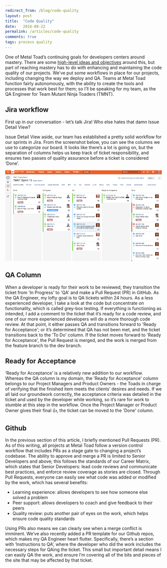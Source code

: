 ```yaml
---
redirect_from: /blog/code-quality
layout: post
title:  "Code Quality"
date:   2016-08-22
permalink: /articles/code-quality
comments: true
tags: process quality
---
```


One of Metal Toad’s continuing goals for developers centers around mastery. There are some [high-level ideas and objectives](http://www.metaltoad.com/blog/sense-of-software-craftsmanship) around this, but part of reaching mastery has to do with enhancing and maintaining the code quality of our projects. We’ve put some workflows in place for our projects, including changing the way we deploy and QA. Teams at Metal Toad function fairly autonomously, with the ability to create the tools and processes that work best for them; so I’ll be speaking for my team, as the QA Engineer for Team Mutant Ninja Toaders (TMNT).

## Jira workflow

First up in our conversation - let’s talk Jira! Who else hates that damn Issue Detail View?

Issue Detail View aside, our team has established a pretty solid workflow for our sprints in Jira. From the screenshot below, you can see the columns we use to categorize our board. It looks like there’s a lot is going on, but the separation of columns helps us keep track of ticket responsibility, and ensures two passes of quality assurance before a ticket is considered ‘Done’.

![jira sprint board](../images/blog-jira-sprint-board.png)

## QA Column

When a developer is ready for their work to be reviewed, they transition the ticket from 'In Progress' to 'QA' and make a Pull Request (PR) in GitHub. As the QA Engineer, my lofty goal is to QA tickets within 24 hours. As a less experienced developer, I take a look at the code but concentrate on functionality, which is called grey-box testing. If everything is functioning as intended, I add a comment to the ticket that it’s ready for a code review, and one of our more experienced developers will do a more thorough code review. At that point, it either passes QA and transitions forward to 'Ready for Acceptance'; or it’s determined that QA has not been met, and the ticket transitions back to the 'To Do' column. If the ticket moves forward to 'Ready for Acceptance', the Pull Request is merged, and the work is merged from the feature branch to the dev branch.

## Ready for Acceptance

‘Ready for Acceptance’ is a relatively new addition to our workflow. Whereas the QA column is my domain, the 'Ready for Acceptance' column belongs to our Project Managers and Product Owners - the Toads in charge of verifying that the finished item meets the clients’ desires and needs. If we all laid our groundwork correctly, the acceptance criteria was detailed in the ticket and used by the developer while working, so it’s rare for work to stumble at this step in the workflow. Once the Project Manager or Product Owner gives their final :thumbsup:, the ticket can be moved to the 'Done' column.

## Github

In the previous section of this article, I briefly mentioned Pull Requests (PR). As of this writing, all projects at Metal Toad follow a version control workflow that includes PRs as a stage gate to changing a project’s codebase. The ability to approve and merge a PR is limited to Senior Developers and above; this follows the standards of our Career Matrix, which states that Senior Developers: lead code reviews and communicate best practices, and enforce review coverage as stories are closed. Through Pull Requests, everyone can easily see what code was added or modified by the work, which has several benefits:

* Learning experience: allows developers to see how someone else solved a problem
* Peer support: allows developers to coach and give feedback to their peers
* Quality review: puts another pair of eyes on the work, which helps ensure code quality standards

Using PRs also means we can clearly see when a merge conflict is imminent. We’ve also recently added a PR template for our Github repos, which makes my QA Engineer heart flutter. Specifically, there’s a section with ‘Instructions to QA’, where the developer who did the work includes the necessary steps for QAing the ticket. This small but important detail means I can easily QA the work, and ensure I’m covering all of the bits and pieces of the site that may be affected by that ticket.
